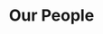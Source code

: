 ---
layout: child_layout/our_people
title: Our <span class="font-weight-normal">People</span>
permalink: /our-people/
hero_image: /assets/img/content/backgrounds/andersons-bg.jpg
hero_options: is-gray-minimal
lead:
---